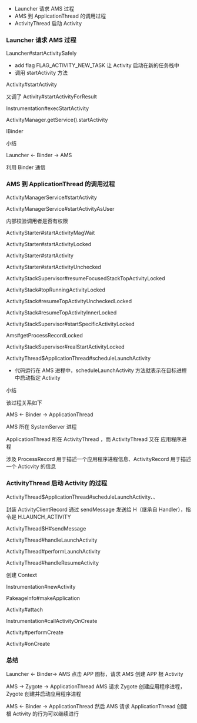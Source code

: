 - Launcher 请求 AMS 过程
- AMS 到 ApplicationThread 的调用过程
- ActivityThread 启动 Activity



### Launcher 请求 AMS 过程

Launcher#startActivitySafely

- add flag FLAG_ACTIVITY_NEW_TASK 让 Activity 启动在新的任务栈中
- 调用 startActivity 方法



Activity#startActivity

又调了 Activity#startActivityForResult



Instrumentation#execStartActivity





ActivityManager.getService().startActivity

IBinder

小结

Launcher <- Binder -> AMS 

利用 Binder 通信



### AMS 到 ApplicationThread 的调用过程

ActivityManagerService#startActivity

ActivityManagerService#startActivityAsUser

内部校验调用者是否有权限

ActivityStarter#startActivityMagWait

ActivityStarter#startActivityLocked

ActivityStarter#startActivity

ActivityStarter#startActivityUnchecked

ActivityStackSupervisor#resumeFocusedStackTopActivityLocked

ActivityStack#topRunningActivityLocked

ActivityStack#resumeTopActivityUncheckedLocked

ActivityStack#resumeTopActivityInnerLocked

ActivityStackSupervisor#startSpecificActivityLocked

Ams#getProcessRecordLocked

ActivityStackSupervisor#realStartActivityLocked

ActivityThread$ApplicationThread#scheduleLaunchActivity

- 代码运行在 AMS 进程中，scheduleLaunchActivity 方法就表示在目标进程中启动指定 Activity



小结 

该过程关系如下

AMS <- Binder -> ApplicationThread

AMS 所在 SystemServer 进程

ApplicationThread 所在 ActivityThread ，而 ActivityThread 又在 应用程序进程



涉及  ProcessRecord 用于描述一个应用程序进程信息、ActivityRecord 用于描述一个 Acticvity 的信息



### ActivityThread 启动 Activity 的过程



ActivityThread$ApplicationThread#scheduleLaunchActivity、、

封装 ActivityClientRecord 通过 sendMessage 发送给 H（继承自 Handler），指令是 H.LAUNCH_ACTIVITY

ActivityThread$H#sendMessage 



ActivityThread#handleLaunchActivity

ActivityThread#performLaunchActivity

ActivityThread#handleResumeActivity

创建 Context

Instrumentation#newActivity

PakeageInfo#makeApplication

Activity#attach

Instrumentation#callActivityOnCreate

Activity#performCreate

Activity#onCreate







### 总结

Launcher <- Binder-> AMS 点击 APP 图标，请求 AMS 创建 APP 根 Activity

AMS -> Zygote -> ApplicationThread AMS 请求 Zygote 创建应用程序进程，Zygote 创建并启动应用程序进程

AMS <- Binder -> ApplicationThread 然后 AMS 请求 ApplicationThread  创建根 Activity 的行为可以继续进行



